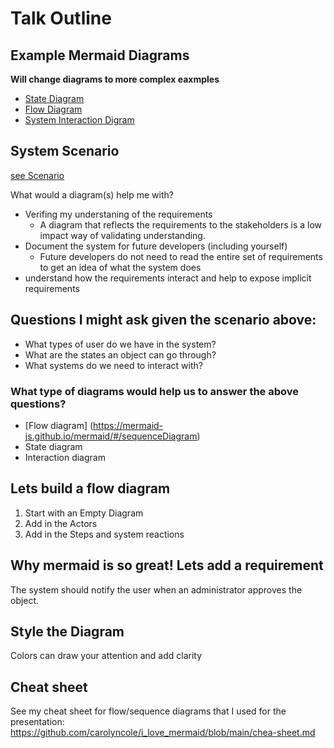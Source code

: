 # Talk Outline

## Example Mermaid Diagrams
  **Will change diagrams to more complex eaxmples**
  * [State Diagram](https://github.com/pulibrary/pdc_describe/blob/main/docs/work_states.md)
  * [Flow Diagram](https://github.com/pulibrary/lib_jobs/tree/main/docs/peoplesoft_voucher)
  * [System Interaction Digram](https://github.com/pulibrary/orangelight/blob/main/docs/request_form_diagram.md)

## System Scenario
  [see Scenario](https://github.com/carolyncole/i_love_mermaid/edit/main/scenario.md)
  
  What would a diagram(s) help me with?
  * Verifing my understaning of the requirements
    * A diagram that reflects the requirements to the stakeholders is a low impact way of validating understanding.
  * Document the system for future developers (including yourself)
    * Future developers do not need to read the entire set of requirements to get an idea of what the system does
  * understand how the requirements interact and help to expose implicit requirements

## Questions I might ask given the scenario above:
  * What types of user do we have in the system?
  * What are the states an object can go through?
  * What systems do we need to interact with?

### What type of diagrams would help us to answer the above questions?
  * [Flow diagram] (https://mermaid-js.github.io/mermaid/#/sequenceDiagram)
  * State diagram
  * Interaction diagram

## Lets build a flow diagram
  1. Start with an Empty Diagram
  1. Add in the Actors
  1. Add in the Steps and system reactions

## Why mermaid is so great!  Lets add a requirement
   The system should notify the user when an administrator approves the object.

## Style the Diagram
  Colors can draw your attention and add clarity
  
## Cheat sheet
  See my cheat sheet for flow/sequence diagrams that I used for the presentation: https://github.com/carolyncole/i_love_mermaid/blob/main/chea-sheet.md
